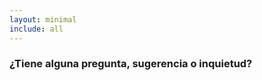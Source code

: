 ```yaml
---
layout: minimal
include: all
---
```


<!-- ### Do you have any questions, suggestions, or concerns? -->
### ¿Tiene alguna pregunta, sugerencia o inquietud?
